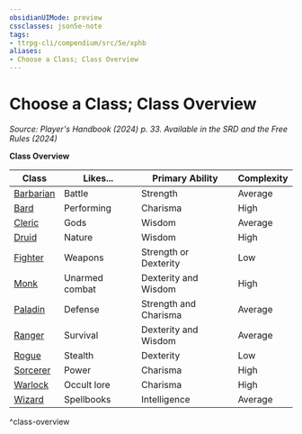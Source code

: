 ```yaml
---
obsidianUIMode: preview
cssclasses: json5e-note
tags:
- ttrpg-cli/compendium/src/5e/xphb
aliases:
- Choose a Class; Class Overview
---
```

# Choose a Class; Class Overview
*Source: Player's Handbook (2024) p. 33. Available in the <span title='Systems Reference Document (5.2)'>SRD</span> and the Free Rules (2024)* 

**Class Overview**

| Class | Likes... | Primary Ability | Complexity |
|-------|----------|-----------------|------------|
| [Barbarian](/3-Mechanics/CLI/classes/barbarian-xphb.md) | Battle | Strength | Average |
| [Bard](/3-Mechanics/CLI/classes/bard-xphb.md) | Performing | Charisma | High |
| [Cleric](/3-Mechanics/CLI/classes/cleric-xphb.md) | Gods | Wisdom | Average |
| [Druid](/3-Mechanics/CLI/classes/druid-xphb.md) | Nature | Wisdom | High |
| [Fighter](/3-Mechanics/CLI/classes/fighter-xphb.md) | Weapons | Strength or Dexterity | Low |
| [Monk](/3-Mechanics/CLI/classes/monk-xphb.md) | Unarmed combat | Dexterity and Wisdom | High |
| [Paladin](/3-Mechanics/CLI/classes/paladin-xphb.md) | Defense | Strength and Charisma | Average |
| [Ranger](/3-Mechanics/CLI/classes/ranger-xphb.md) | Survival | Dexterity and Wisdom | Average |
| [Rogue](/3-Mechanics/CLI/classes/rogue-xphb.md) | Stealth | Dexterity | Low |
| [Sorcerer](/3-Mechanics/CLI/classes/sorcerer-xphb.md) | Power | Charisma | High |
| [Warlock](/3-Mechanics/CLI/classes/warlock-xphb.md) | Occult lore | Charisma | High |
| [Wizard](/3-Mechanics/CLI/classes/wizard-xphb.md) | Spellbooks | Intelligence | Average |
^class-overview